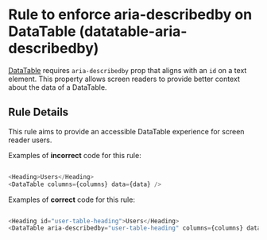 # Rule to enforce aria-describedby on DataTable (datatable-aria-describedby)

[DataTable](https://v2.grommet.io/datatable) requires `aria-describedby` prop that aligns with an `id` on a text element. This property allows screen readers to provide better context about the data of a DataTable.

## Rule Details

This rule aims to provide an accessible DataTable experience for screen reader users.

Examples of **incorrect** code for this rule:

```js

<Heading>Users</Heading>
<DataTable columns={columns} data={data} />

```

Examples of **correct** code for this rule:

```js

<Heading id="user-table-heading">Users</Heading>
<DataTable aria-describedby="user-table-heading" columns={columns} data={data} />


```

